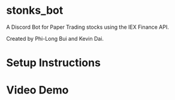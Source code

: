 # stonks_bot
A Discord Bot for Paper Trading stocks using the IEX Finance API.

Created by Phi-Long Bui and Kevin Dai.

# Setup Instructions

# Video Demo

